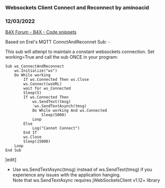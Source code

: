 ###  Websockets Client Connect and Reconnect by aminoacid
### 12/03/2022
[B4X Forum - B4X - Code snippets](https://www.b4x.com/android/forum/threads/143855/)

Based on Erel's MQTT ConnctAndReconnet Sub: -  
  
This sub will attenpt to maintain a constant websockets connection. Set working=True and call the sub ONCE in your program:  
  
  

```B4X
Sub ws_ConnectAndReconnect  
    ws.Initialize("ws")  
    Do While working  
        If ws.Connected Then ws.Close  
        ws.Connect(wsURL)  
        wait for ws_Connected  
        Sleep(5)  
        If ws.Connected Then  
            ws.SendText(tmsg)  
            'ws.SendTextAsynch(tmsg)  
            Do While working And ws.Connected  
                Sleep(5000)  
            Loop  
        Else  
            Log("Cannot Connect")  
        End If  
        ws.Close  
        Sleep(15000)  
    Loop  
End Sub
```

  
  
  
[edit]  
 - Use ws.SendTextAsync(tmsg) instead of ws.SendText(tmsg) if you experience any issues with the application hanging.  
Note that ws.SendTextAsync requires jWebSocketsClient v1.12+ library